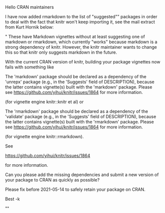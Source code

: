 Hello CRAN maintainers

I have now added rmarkdown to the list of "suggested"" packages in order to deal with the
fact that knitr won't keep importing it, see the mail extract from Kurt Hornik below:

"
These have Markdown vignettes without at least suggesting one of
markdown or rmarkdown, which currently "works" because markdown is a
strong dependency of knitr.  However, the knitr maintainer wants to
change this so that knitr only suggests markdown in the future.

With the current CRAN version of knitr, building your package vignettes
now fails with something like

  The 'markdown' package should be declared as a dependency of the
  'unrepx' package (e.g., in the 'Suggests' field of DESCRIPTION),
  because the latter contains vignette(s) built with the 'markdown'
  package. Please see https://github.com/yihui/knitr/issues/1864 for
  more information.

(for vignette engine knitr::knitr et al) or

  The 'rmarkdown' package should be declared as a dependency of the
  'validate' package (e.g., in the 'Suggests' field of DESCRIPTION),
  because the latter contains vignette(s) built with the 'rmarkdown'
  package. Please see https://github.com/yihui/knitr/issues/1864 for
  more information.

(for vignette engine knitr::rmarkdown).

See

  https://github.com/yihui/knitr/issues/1864

for more information.

Can you please add the missing dependencies and submit a new version of
your package to CRAN as quickly as possible?

Please fix before 2021-05-14 to safely retain your package on CRAN.

Best
-k

""
